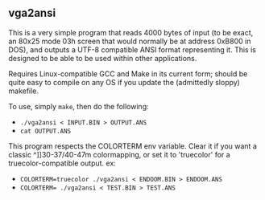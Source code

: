 ## vga2ansi

This is a very simple program that reads 4000 bytes of input (to be exact, an 80x25 mode 03h screen that would normally be at address 0xB800 in DOS), and outputs a
UTF-8 compatible ANSI format representing it. This is designed to be able to be used within other applications.

Requires Linux-compatible GCC and Make in its current form; should be quite easy to compile on any OS if you update the (admittedly sloppy) makefile.

To use, simply `make`, then do the following:
- `./vga2ansi < INPUT.BIN > OUTPUT.ANS`
- `cat OUTPUT.ANS`

This program respects the COLORTERM env variable. Clear it if you want a classic ^]]30-37/40-47m colormapping, or set it to 'truecolor' for a truecolor-compatible output.
ex:
- `COLORTERM=truecolor ./vga2ansi < ENDOOM.BIN > ENDOOM.ANS`
- `COLORTERM= ./vga2ansi < TEST.BIN > TEST.ANS`


